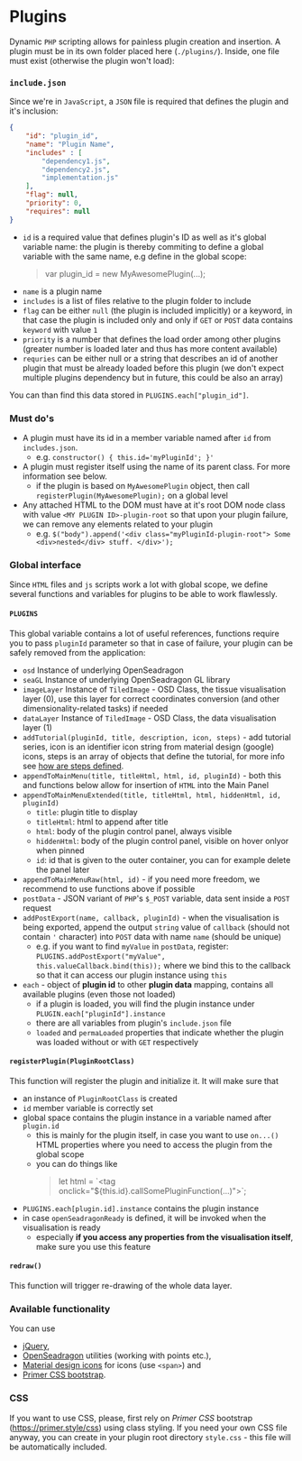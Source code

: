 # Plugins

Dynamic `PHP` scripting allows for painless plugin creation and insertion. A plugin must be in its own folder placed
 here (`./plugins/`). Inside, one file must exist (otherwise the plugin won't load):
 
### `include.json`
Since we're in `JavaScript`, a `JSON` file is required that defines the plugin and it's inclusion:

````json
{
    "id": "plugin_id",
    "name": "Plugin Name",
    "includes" : [
        "dependency1.js",
        "dependency2.js",
        "implementation.js"
    ],
    "flag": null,
    "priority": 0,
    "requires": null
}
````
- `id` is a required value that defines plugin's ID as well as it's global variable name: the plugin is thereby commiting 
to define a global variable with the same name, e.g define in the global scope:
     > var plugin_id = new MyAwesomePlugin(...);
- `name` is a plugin name 
- `includes` is a list of files relative to the plugin folder to include 
- `flag` can be either `null` (the plugin is included implicitly) or a keyword, in that case the plugin is included only and only
if `GET` or `POST` data contains `keyword` with value `1`
- `priority` is a number that defines the load order among other plugins (greater number is loaded later and thus has more content available)
- `requries` can be either null or a string that describes an id of another plugin that must be already loaded before this plugin (we don't expect
multiple plugins dependency but in future, this could be also an array)

You can than find this data stored in `PLUGINS.each["plugin_id"]`.

### Must do's
- A plugin must have its id in a member variable named after `id` from `includes.json`.
    - e.g. `constructor() { this.id='myPluginId'; }'`
- A plugin must register itself using the name of its parent class. For more information see below.
    - if the plugin is based on `MyAwesomePlugin` object, then call `registerPlugin(MyAwesomePlugin);` on a global level
- Any attached HTML to the DOM must have at it's root DOM node class with value `<MY PLUGIN ID>-plugin-root` so that upon your plugin failure, we can remove any elements related to your plugin
    - e.g. `$("body").append('<div class="myPluginId-plugin-root"> Some <div>nested</div> stuff. </div>');`


### Global interface
Since `HTML` files and `js` scripts work a lot with global scope, we define several functions and variables for plugins to 
be able to work flawlessly.

#### `PLUGINS`
This global variable contains a lot of useful references, functions require you to pass `pluginId` parameter so that in case of failure, your plugin can be safely removed from the application:
- `osd` Instance of underlying OpenSeadragon
- `seaGL` Instance of underlying OpenSeadragon GL library
- `imageLayer` Instance of `TiledImage` - OSD Class, the tissue visualisation layer (0), use this layer for correct coordinates conversion (and other dimensionality-related tasks) if needed
- `dataLayer` Instance of `TiledImage` - OSD Class, the data visualisation layer (1)
- `addTutorial(pluginId, title, description, icon, steps)` - add tutorial series, icon is an identifier icon string from material design (google) icons, steps is an array of objects that define the tutorial, for more info see [how are steps defined](https://github.com/xbsoftware/enjoyhint).
- `appendToMainMenu(title, titleHtml, html, id, pluginId)` - both this and functions below allow for insertion of `HTML` into the Main Panel
- `appendToMainMenuExtended(title, titleHtml, html, hiddenHtml, id, pluginId)`
    - `title`: plugin title to display
    - `titleHtml`: html to append after title
    - `html`: body of the plugin control panel, always visible
    - `hiddenHtml`: body of the plugin control panel, visible on hover onlyor when pinned
    - `id`: id that is given to the outer container, you can for example delete the panel later 
- `appendToMainMenuRaw(html, id)` - if you need more freedom, we recommend to use functions above if possible
- `postData` - JSON variant of `PHP`'s `$_POST` variable, data sent inside a `POST` request
- `addPostExport(name, callback, pluginId)` - when the visualisation is being exported, append the output `string` value of `callback` (should not contain `'` character) into `POST` data with name `name` (should be unique)
    - e.g. if you want to find `myValue` in `postData`, register: `PLUGINS.addPostExport("myValue", this.valueCallback.bind(this));` where we bind this to the callback so that it can access our plugin instance using `this`
- `each` - object of **plugin id** to other **plugin data** mapping, contains all available plugins (even those not loaded)
    - if a plugin is loaded, you will find the plugin instance under `PLUGIN.each["pluginId"].instance`
    - there are all variables from plugin's `include.json` file
    - `loaded` and `permaLoaded` properties that indicate whether the plugin was loaded without or with `GET` respectively 

#### `registerPlugin(PluginRootClass)`
This function will register the plugin and initialize it. It will make sure that
- an instance of `PluginRootClass` is created
- `id` member variable is correctly set
- global space contains the plugin instance in a variable named after `plugin.id`
    - this is mainly for the plugin itself, in case you want to use `on...()` HTML properties where you need to access the plugin from the global scope
    - you can do things like 
      > let html = \`\<tag onclick="${this.id}.callSomePluginFunction(...)"\>\`;
- `PLUGINS.each[plugin.id].instance` contains the plugin instance
- in case `openSeadragonReady` is defined, it will be invoked when the visualisation is ready
    - especially **if you access any properties from the visualisation itself**, make sure you use this feature

#### `redraw()`
This function will trigger re-drawing of the whole data layer.

### Available functionality
You can use
 - [jQuery](https://jquery.com/), 
 - [OpenSeadragon](https://openseadragon.github.io/docs/) utilities (working with points etc.), 
 - [Material design icons](https://fonts.google.com/icons?selected=Material+Icons)
 for icons (use `<span>`) and 
 - [Primer CSS bootstrap](https://primer.style/css).

### CSS
If you want to use CSS, please, first rely on _Primer CSS_ bootstrap (https://primer.style/css) using class styling. 
If you need your own CSS file anyway, you can create in your plugin root directory `style.css` - this file will be
automatically included.
